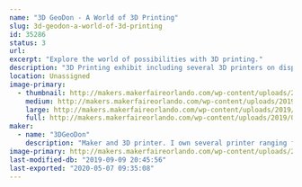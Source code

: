 ```yaml
---
name: "3D GeoDon - A World of 3D Printing"
slug: 3d-geodon-a-world-of-3d-printing
id: 35286
status: 3
url: 
excerpt: "Explore the world of possibilities with 3D printing."
description: "3D Printing exhibit including several 3D printers on display, actively printing 3D objects. 3D printed objects on display demonstrating possibilities and capabilities of today’s 3D printing technologies.Small 3D samples will be available as give-aways to attendees (while supplies last). My experience with and passion for 3D printing techniques and equipment, makes me uniquely qualified to entertain questions and provide troubleshooting to attendees."
location: Unassigned
image-primary:
  - thumbnail: http://makers.makerfaireorlando.com/wp-content/uploads/2019/07/6B9E328B-BD4C-466E-9432-03D444976316-150x150.jpeg
    medium: http://makers.makerfaireorlando.com/wp-content/uploads/2019/07/6B9E328B-BD4C-466E-9432-03D444976316-273x300.jpeg
    large: http://makers.makerfaireorlando.com/wp-content/uploads/2019/07/6B9E328B-BD4C-466E-9432-03D444976316-932x1024.jpeg
    full: http://makers.makerfaireorlando.com/wp-content/uploads/2019/07/6B9E328B-BD4C-466E-9432-03D444976316.jpeg
maker:
  - name: "3DGeoDon"
    description: "Maker and 3D printer. I own several printer ranging from inexpensive to more expensive. I consider myself to be of Intermedite to Advanced  skill level."
image-primary: http://makers.makerfaireorlando.com/wp-content/uploads/2019/08/2B39041E-58DB-49B7-9033-7321E988877F-779x1024.jpeg
last-modified-db: "2019-09-09 20:45:56"
last-exported: "2020-05-07 09:35:08"
---
```

